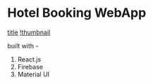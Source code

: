 # Hotel Booking WebApp

[title](https://portfolio-next-js-iota.vercel.app/_next/image?url=%2Fassets%2Fhotelbooking.png&w=1920&q=75)
[!thumbnail](https://portfolio-next-js-iota.vercel.app/_next/image?url=%2Fassets%2Fhotelbooking.png&w=1920&q=75)

built with -

1. React.js
2. Firebase
3. Material UI
